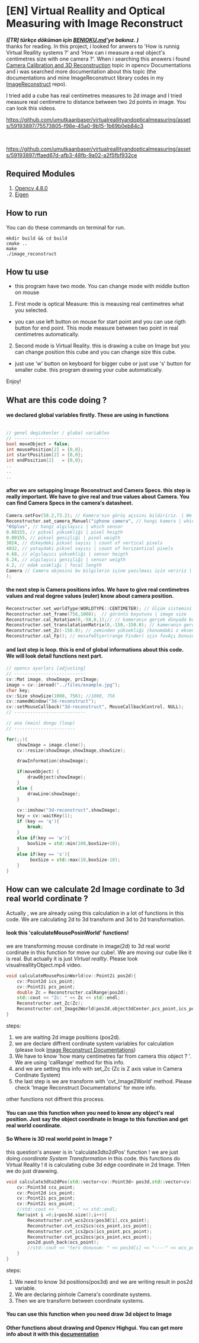# [EN] Virtual Reallity and Optical Measuring with Image Reconstruct
<b><i>([TR] türkçe döküman için <a href="https://github.com/umutkaanbaser/virtualreallityandopticalmeasuring/blob/main/BENIOKU.md">BENIOKU.md</a>'ye bakınız. ) </i></b></br>
thanks for reading. In this project, i looked for anwers to 'How is runnig Virtual Reallity systems ?' and 'How can i measure a real object's centimetres size with one camera ?'. When i searching this answers i found <a href="https://docs.opencv.org/4.x/d9/d0c/group__calib3d.html">Camera Calibration and 3D Reconstruction</a> topic in opencv Documentations and i was searched more documentation about this topic (the documentations and mine ImageReconstruct library codes in my  <a href="https://github.com/umutkaanbaser/imagereconstruct">ImageReconstruct</a> repo). 


I tried add a cube has real centimetres measures to 2d image and I tried measure real centimetre to distance between two 2d points in image. You can look this videos.


https://github.com/umutkaanbaser/virtualreallityandopticalmeasuring/assets/59193897/75573805-f98e-45a0-9b15-1b69b0eb84c3

<br/>



https://github.com/umutkaanbaser/virtualreallityandopticalmeasuring/assets/59193897/ffaed67d-afb3-48fb-9a02-a2f5fbf932ce


## Required Modules
1. <a href="https://docs.opencv.org/4.x/d7/d9f/tutorial_linux_install.html">Opencv 4.8.0</a>
2. <a href="https://eigen.tuxfamily.org/index.php?title=Main_Page">Eigen</a>

##  How to run
You can do these commands on terminal for run.
```
mkdir build && cd build
cmake ..
make
./image_reconstruct
```

## How tu use
* this program have two mode. You can change mode with middle button on mouse
1. First mode is optical Measure: this is meausing real centimetres what you selected.
- you can use left button on mouse for start point and you can use rigth button for end point. This mode measure between two point in real centimetres automatically.
2. Second mode is Virtual Reality. this is drawing a cube on Image but you can change position this cube and you can change size this cube.
- just use 'w' button on keyboard for bigger cube or just use 's' button for smaller cube. this program drawing your cube automatically.

Enjoy!

## What are this code doing ?
#### we declared global variables firstly. These are using in functions
```c++

// genel degiskenler / global variables
// ------------------------------------
bool moveObject = false;
int mousePosition[2] = {0,0};
int startPosition[2] = {0,0};
int endPosition[2]   = {0,0};
..
..
..
```
#### after we are setupping Image Reconstruct and Camera Specs. this step is really important. We have to give real and true values about Camera. You can find Camera Specs in the camera's datasheet.
```c++
Camera.setFov(58.2,73.2); // Kamera'nın görüş açısını bildiririz. | We set the fov information about the camera
Reconstructer.set_camera_Manuel("iphone camera", // hangi kamera | which camera
"6Splus", // hangi algılayıcı | which sensor
0.00155, // piksel yüksekliği | pixel heigth
0.00155, // piksel genişliği | pixel weigth
3024, // dikeydeki piksel sayısı | count of vertical pixels 
4032, // yataydaki piksel sayısı | count of horizantical pixels 
4.68, // algılayıcı yüksekliği | sensor heigth
6.24, // algılayıcı genişliği | sensor weigth
4.2, // odak uzaklığı | focal length
Camera // Camera objesini bu bilgilerin içine yazılması için veririz | we are giving to Camera object for it write the information on the object
); 
```

#### the next step is Camera positions infos. We have to give real centimetres values and real degree values (euler) know about camera position. 
```C++
Reconstructer.set_worldType(WORLDTYPE::CENTIMETER); // ölçüm sistemini söyleriz | we are setting measurement
Reconstructer.set_frame(756,1008);  // görüntü boyutunu | image size
Reconstructer.cal_Rotation(0,-58,0,1);// // kameranın gerçek dünyada bulunduğu euler açıları | Euler angles where the camera is located in the real world
Reconstructer.set_translatationMatrix(0,-150,-150.0); // kameranın gerçek dünyada ki konumu | the position where the camera is located in the real world
Reconstructer.set_Zc(-150.0); // zeminden yüksekliği (konumdaki z ekseni ile aynıdır!) | height above ground (same as z-axis at location!)
Reconstructer.cal_Fp(); // mesafeÖlçer(range Finder) için fovAçı Donusumu hesaplanır | Calculate Fov to Degree tansform for range Finder
```
#### and last step is loop. this is end of global informations about this code. We will look detail functions next part.
```c++
// opencv ayarları [adjusting]
// ---------------------------
cv::Mat image, showImage, prcImage;
image = cv::imread("../files/example.jpg");
char key;
cv::Size showSize(1008, 756); //1008, 756
cv::namedWindow("3d-reconstruct");
cv::setMouseCallback("3d-reconstruct", MouseCallbackControl, NULL);
// ---------------------------

// ana (main) dongu (loop)
// -----------------------

for(;;){
    showImage = image.clone();
    cv::resize(showImage,showImage,showSize);

    drawInformation(showImage);

    if(moveObject) {
        drawObject(showImage);
    }
    else {
        drawLine(showImage);
    }
    
    cv::imshow("3d-reconstruct",showImage);
    key = cv::waitKey(1);
    if (key == 'q'){
        break;
    }
    else if(key == 'w'){
        boxSize = std::min(100,boxSize+10);
    }
    else if(key == 's'){
         boxSize = std::max(10,boxSize-10);
    }
}

```

## How can we calculate 2d Image cordinate to 3d real world cordinate ? 
Actually , we are already using this calculation in a lot of functions in this code. We are calculating 2d to 3d transform and 3d to 2d transformation.
#### look this 'calculateMousePosinWorld' functions!
we are transforming mouse cordinate in image(2d) to 3d real world cordinate in this function for move our cube!. We are moving our cube like it is real. But actually it is just <i>Virtual reallty</i>. Please look visualreallityObject.mp4 video.
```c++
void calculateMousePosinWorld(cv::Point2i pos2d){
    cv::Point2d ics_point;
    cv::Point2i pcs_point;
    double Zc = Reconstructer.calRange(pos2d);
    std::cout << "Zc: " << Zc << std::endl;
    Reconstructer.set_Zc(Zc);
    Reconstructer.cvt_Image2World(pos2d,object3dCenter,pcs_point,ics_point);
}
```
steps:
1. we are waiting 2d image positions (pos2d).
2. we are declare diffrent cordinate system variables for calculation (please look <a href="https://github.com/umutkaanbaser/imagereconstruct/tree/main/Documentations">Image Reconstruct Documentations</a>)
3. We have to know 'how many centimetres far from camera this object ? '. We are using 'calRange' method for this info.
4. and we are setting this info with set_Zc (Zc is Z axis value in Camera Cordinate System)
5. the last step is we are transform with 'cvt_Image2World' method. Please check 'Image Reconstruct Documentations' for more info.

other functions not diffrent this process.
#### You can use this function when you need to know  any object's real position. Just say the object coordinate in Image to this function and get real world coordinate.

#### So Where is 3D real world point in Image ?
this question's answer is in 'calculate3dto2dPos' function !
we are just doing <i>coordinate System Transformation </i> in this code.
this functions do Virtual Reality ! it is calculating cube 3d edge coordinate in 2d Image. THen we do just drawwing.
```c++
void calculate3dto2dPos(std::vector<cv::Point3d> pos3d,std::vector<cv::Point2i> &pos2d){
    cv::Point3d ccs_point;
    cv::Point2d ics_point;
    cv::Point2i pcs_point;
    cv::Point2i ocs_point;
    //std::cout << "-------" << std::endl;
    for(uint i =0;i<pos3d.size();i++){
        Reconstructer.cvt_wcs2ccs(pos3d[i],ccs_point);
        Reconstructer.cvt_ccs2ics(ccs_point,ics_point);
        Reconstructer.cvt_ics2pcs(ics_point,pcs_point);
        Reconstructer.cvt_pcs2ocs(pcs_point,ocs_point);
        pos2d.push_back(ocs_point);
        //std::cout << "ters donusum: " << pos3d[i] << "----" << ocs_point << std::endl;
    }
}
```
steps:
1. We need to know 3d positions(pos3d) and we are writing result in pos2d variable.
2. We are declaring pinhole Camera's coordinate systems.
3. Then we are transform between coordinate systems.
#### You can use this function when you need draw 3d object to Image

#### Other functions about drawing and Opencv Highgui. You can get more info about it with this <a href="https://docs.opencv.org/3.4/d7/dfc/group__highgui.html">documentation</a>
